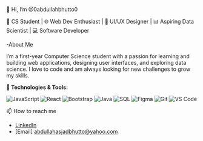 👋 Hi, I’m @0abdullahbhutto0

🚀 CS Student | 🌐 Web Dev Enthusiast | 🎨 UI/UX Designer | 📊 Aspiring Data Scientist | 💻 Software Developer


-About Me

I’m a first-year Computer Science student with a passion for learning and building web applications, designing user interfaces, and exploring data science. I love to code and am always looking for new challenges to grow my skills.


**🔧 Technologies & Tools:**

![JavaScript](https://img.shields.io/badge/JavaScript-%F7DF1E?style=flat-square&logo=javascript&logoColor=black)
![React](https://img.shields.io/badge/React-%23282C34?style=flat-square&logo=react&logoColor=61DAFB)
![Bootstrap](https://img.shields.io/badge/Bootstrap-%23563D7C?style=flat-square&logo=bootstrap&logoColor=white)
![Java](https://img.shields.io/badge/Java-%23F7DF1E?style=flat-square&logo=java&logoColor=red)
![SQL](https://img.shields.io/badge/SQL-%2307405C?style=flat-square&logo=sqlite&logoColor=white)
![Figma](https://img.shields.io/badge/Figma-%23F24E1E?style=flat-square&logo=figma&logoColor=white)
![Git](https://img.shields.io/badge/Git-%23F05032?style=flat-square&logo=git&logoColor=white)
![VS Code](https://img.shields.io/badge/VS%20Code-%23007ACC?style=flat-square&logo=visual-studio-code&logoColor=white)

 📫 How to reach me

- [LinkedIn](https://www.linkedin.com/in/abdullah-bhutto-3118a9310/)
- [Email] abdullahasjadbhutto@yahoo.com
